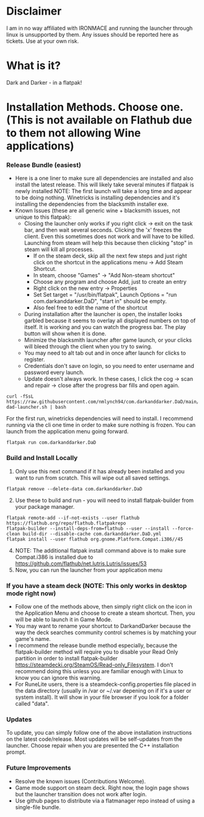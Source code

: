 # Disclaimer
I am in no way affiliated with IRONMACE and running the launcher through linux is unsupported by them. Any issues should be reported here as tickets. Use at your own risk.

# What is it?
Dark and Darker - in a flatpak!

# Installation Methods. Choose one. (This is not available on Flathub due to them not allowing Wine applications)
### Release Bundle (easiest)
- Here is a one liner to make sure all dependencies are installed and also install the latest release. This will likely take several minutes if flatpak is newly installed NOTE: The first launch will take a long time and appear to be doing nothing. Winetricks is installing dependencies and it's installing the dependencies from the blacksmith installer exe.
- Known Issues (these are all generic wine + blacksmith issues, not unique to this flatpak):
  - Closing the launcher only works if you right click -> exit on the task bar, and then wait several seconds. Clicking the 'x' freezes the client. Even this sometimes does not work and will have to be killed. Launching from steam will help this because then clicking "stop" in steam will kill all processes.
    - If on the steam deck, skip all the next few steps and just right click on the shortcut in the applications menu -> Add Steam Shortcut.
    - In steam, choose "Games" -> "Add Non-steam shortcut"
    - Choose any program and choose Add, just to create an entry
    - Right click on the new entry -> Properties
    - Set Set target = "/usr/bin/flatpak", Launch Options = "run com.darkanddarker.DaD", "start in" should be empty.
    - Also feel free to edit the name of the shortcut
  - During installation after the launcher is open, the installer looks garbled because it seems to overlay all displayed numbers on top of itself. It is working and you can watch the progress bar. The play button will show when it is done.
  - Minimize the blacksmith launcher after game launch, or your clicks will bleed through the client when you try to swing.
  - You may need to alt tab out and in once after launch for clicks to register.
  - Credentials don't save on login, so you need to enter username and password every launch.
  - Update doesn't always work. In these cases, I click the cog -> scan and repair -> close after the progress bar fills and open again.
```
curl -fSsL https://raw.githubusercontent.com/nmlynch94/com.darkanddarker.DaD/main/install-dad-launcher.sh | bash
```
For the first run, winetricks dependencies will need to install. I recommend running via the cli one time in order to make sure nothing is frozen. You can launch from the application menu going forward.
```
flatpak run com.darkanddarker.DaD
```
### Build and Install Locally

1. Only use this next command if it has already been installed and you want to run from scratch. This will wipe out all saved settings.
```
flatpak remove --delete-data com.darkanddarker.DaD
```

2. Use these to build and run - you will need to install flatpak-builder from your package manager.
```
flatpak remote-add --if-not-exists --user flathub https://flathub.org/repo/flathub.flatpakrepo
flatpak-builder --install-deps-from=flathub --user --install --force-clean build-dir --disable-cache com.darkanddarker.DaD.yml
flatpak install --user flathub org.gnome.Platform.Compat.i386//45
```
4. NOTE: The additional flatpak install command above is to make sure Compat.i386 is installed due to https://github.com/flathub/net.lutris.Lutris/issues/53
5. Now, you can run the launcher from your application menu

### If you have a steam deck (NOTE: This only works in desktop mode right now)
- Follow one of the methods above, then simply right click on the icon in the Application Menu and choose to create a steam shortcut. Then, you will be able to launch it in Game Mode.
- You may want to rename your shortcut to DarkandDarker because the way the deck searches community control schemes is by matching your game's name.
- I recommend the release bundle method especially, because the flatpak-builder method will require you to disable your Read Only partition in order to install flatpak-builder https://steamdecki.org/SteamOS/Read-only_Filesystem. I don't recommend doing this unless you are familiar enough with Linux to know you can ignore this warning.
- For RuneLite users, there is a steamdeck-config.properties file placed in the data directory (usually in /var or ~/.var depening on if it's a user or system install). It will show in your file browser if you look for a folder called "data".

### Updates
To update, you can simply follow one of the above installation instructions on the latest code/release. Most updates will be self-updates from the launcher. Choose repair when you are presented the C++ installation prompt.

### Future Improvements
- Resolve the known issues (Contributions Welcome).
- Game mode support on steam deck. Right now, the login page shows but the launcher transition does not work after login.
- Use github pages to distribute via a flatmanager repo instead of using a single-file bundle.

